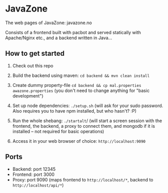 JavaZone
========

The web pages of JavaZone: javazone.no

Consists of a frontend built with pacbot and served statically with Apache/Nginx etc., and a backend written in Java...


How to get started
-------------

1. Check out this repo

2. Build the backend using maven: `cd backend && mvn clean install`

3. Create dummy property-file `cd backend && cp mal.properties awazone.properties` (you don't need to change anything for "basic development")

3. Set up node dependencies: `./setup.sh` (will ask for your sudo password. Also requires you to have npm installed, but who hasn't? :P)

4. Run the whole shebang: `./startalt`/ (will start a screen session with the frontend, the backend, a proxy to connect them, and mongodb if it is installed – not required for basic operations)

5. Access it in your web browser of choice: `http://localhost:9090`


Ports
------------

- Backend: port 12345
- Frontend: port 3000
- Proxy: port 9090 (maps frontend to `http://localhost/*`, backend to `http://localhost/api/*`)